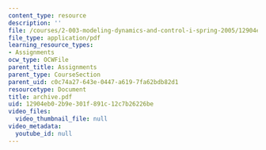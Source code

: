 ```yaml
---
content_type: resource
description: ''
file: /courses/2-003-modeling-dynamics-and-control-i-spring-2005/12904eb02b9e301f891c12c7b26226be_archive.pdf
file_type: application/pdf
learning_resource_types:
- Assignments
ocw_type: OCWFile
parent_title: Assignments
parent_type: CourseSection
parent_uid: c0c74a27-643e-0447-a619-7fa62bdb82d1
resourcetype: Document
title: archive.pdf
uid: 12904eb0-2b9e-301f-891c-12c7b26226be
video_files:
  video_thumbnail_file: null
video_metadata:
  youtube_id: null
---
```

